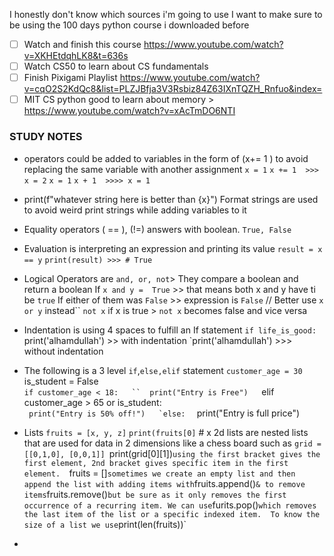 

I honestly don't know which sources i'm going to use
I want to make sure to be using the 100 days python course i downloaded before


- [ ] Watch and finish this course https://www.youtube.com/watch?v=XKHEtdqhLK8&t=636s
- [ ] Watch CS50 to learn about CS fundamentals 
- [ ] Finish Pixigami Playlist https://www.youtube.com/watch?v=cqO2S2KdQc8&list=PLZJBfja3V3Rsbiz84Z63IXnTQZH_Rnfuo&index=
- [ ] MIT CS python good to learn about memory > https://www.youtube.com/watch?v=xAcTmDO6NTI

### STUDY NOTES
- operators could be added to variables in the form of (x+= 1 ) to avoid replacing the same variable with another assignment
	`x = 1`
	`x += 1  >>> x = 2`
	`x = 1` 
	`x + 1  >>>> x = 1`

-  print(f"whatever string here is better than {x}")
	Format strings are used to avoid weird print strings while adding 
	variables to it 
- Equality operators ( == ), (!=) answers with boolean. `True, False`
- Evaluation is interpreting an expression and printing its value
	`result = x  == y` 
	`print(result) >>> # True` 

- Logical Operators are `and, or, not`> They compare a boolean and return a boolean 
	If `x and y =  True` >> that means both x and y have ti be `true`
	If either of them was `False` >> expression is `False` // Better use `x or y` instead``
	`not x` if x is true > `not x` becomes false and vice versa 

- Indentation is using 4 spaces to fulfill an If statement
	`if life_is_good:
		`print('alhamdullah') >> with indentation 
	`print('alhamdullah') >>> without indentation 

- The following is a 3 level `if`,`else,elif` statement
	`customer_age = 30  
	`is_student = False  
	`if customer_age < 18:  
	  ``  print("Entry is Free")  
	`elif customer_age > 65 or is_student:  
	  ``  print("Entry is 50% off!")  
	`else:  
	  ``  print("Entry is full price")

- Lists
	`fruits = [x, y, z]`
	`print(fruits[0]` # x
	2d lists are nested lists that are used for data in 2 dimensions like a chess board such as `grid = [[0,1,0], [0,0,1]]
	`print(grid[0][1])` using the first bracket gives the first element, 2nd bracket gives specific item in the first element.  
	`fruits = []` sometimes we create an empty list and then append the list with adding items with `fruits.append()` & to remove items `fruits.remove()` but be sure as it only removes the first occurrence of a recurring item. We can use `furits.pop()` which removes the last item of the list or a specific indexed item. 
	 To know the size of a list we use `print(len(fruits))`

- 